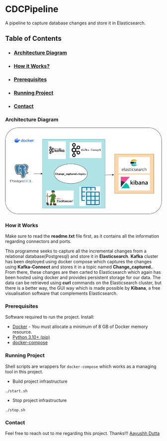 # CDCPipeline
A pipeline to capture database changes and store it in Elasticsearch.

## Table of Contents
### <ul> <li> [Architecture Diagram](#architecture-diagram) </ul>
### <ul> <li> [How it Works?](#how-it-works) </ul>
### <ul> <li> [Prerequisites](#prerequisites) </ul>
### <ul> <li> [Running Project](#running-project) </ul>
### <ul> <li> [Contact](#contact) </ul>

### Architecture Diagram
![](./images/Diagram.png)

### How it Works
Make sure to read the **readme.txt** file first, as it contains all the information regarding connectors and ports.

This programme seeks to capture all the incremental changes from a relational database(Postgresql) and store it in **Elasticsearch**. **Kafka** cluster has been deployed using docker compose which captures the changes using **Kafka-Connect** and stores it in a topic named **Change_captured.<your-topic>**. From there, these changes are then carted to Elasticsearch which again has been hosted using docker and provides persistent storage for our data. The data can be retrieved using **curl** commands on the Elasticsearch cluster, but there is a better way, the GUI way which is made possible by **Kibana**, a free visualisation software that complements Elasticsearch. 

### Prerequisites
Software required to run the project. Install:
- [Docker](https://docs.docker.com/get-docker/) - You must allocate a minimum of 8 GB of Docker memory resource.
- [Python 3.10+ (pip)](https://www.python.org/)
- [docker-compose](https://docs.docker.com/compose/install/)

### Running Project
Shell scripts are wrappers for `docker-compose` which works as a managing tool in this project.

- Build project infrastructure
```
./start.sh
```

- Stop project infrastructure
```
./stop.sh
```

### Contact
Feel free to reach out to me regarding this project. Thanks!!!  <ins>Aayushh Dutta</ins>
